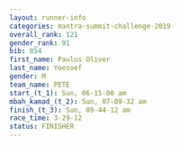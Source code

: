 ```yaml
---
layout: runner-info 
categories: mantra-summit-challenge-2019 
overall_rank: 121
gender_rank: 91
bib: 854
first_name: Paulus Oliver
last_name: Yoesoef
gender: M
team_name: PETE
start_(t_1): Sun, 06-15-00 am
mbah_kamad_(t_2): Sun, 07-09-32 am
finish_(t_3): Sun, 09-44-12 am
race_time: 3-29-12
status: FINISHER
---
```

